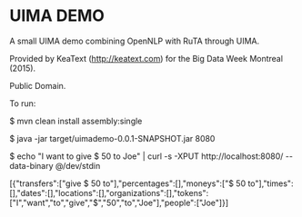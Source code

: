 UIMA DEMO
=========

A small UIMA demo combining OpenNLP with RuTA through UIMA.

Provided by KeaText (http://keatext.com) for the Big Data Week Montreal (2015).

Public Domain.

To run:

$ mvn clean install assembly:single

$ java -jar target/uimademo-0.0.1-SNAPSHOT.jar 8080


$ echo "I want to give $ 50 to Joe" |  curl -s -XPUT http://localhost:8080/ --data-binary @/dev/stdin

[{"transfers":["give $ 50 to"],"percentages":[],"moneys":["$ 50 to"],"times":[],"dates":[],"locations":[],"organizations":[],"tokens":["I","want","to","give","$","50","to","Joe"],"people":["Joe"]}]
